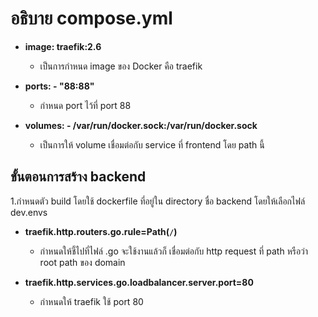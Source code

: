 # อธิบาย compose.yml

- **image: traefik:2.6**

    - เป็นการกำหนด image ของ Docker คือ traefik

- **ports: - "88:88"**
 
    - กำหนด port ไว้ที่ port 88

- **volumes: - /var/run/docker.sock:/var/run/docker.sock**

    - เป็นการให้ volume เชื่อมต่อกับ service ที่ frontend โดย path นี้

## ขั้นตอนการสร้าง backend

1.กำหนดตัว build โดยใช้ dockerfile  ที่อยู่ใน directory ชื่อ backend โดยให้เลือกไฟล์ dev.envs
    
- **traefik.http.routers.go.rule=Path(`/`)**

    - กำหนดให้ชี้ไปที่ไฟล์ .go จะใช้งานแล้วก็ เชื่อมต่อกับ http request ที่ path หรือว่า root path ของ domain

- **traefik.http.services.go.loadbalancer.server.port=80**

    - กำหนดให้ traefik ใช้ port 80

